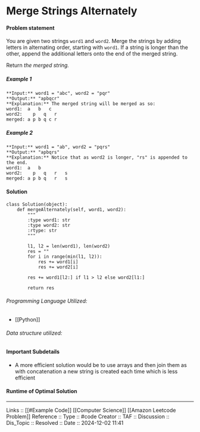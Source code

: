 # Merge Strings Alternately

#### Problem statement

You are given two strings `word1` and `word2`. Merge the strings by adding letters in alternating order, starting with `word1`. If a string is longer than the other, append the additional letters onto the end of the merged string.

Return _the merged string._
##### Example 1
```
**Input:** word1 = "abc", word2 = "pqr"
**Output:** "apbqcr"
**Explanation:** The merged string will be merged as so:
word1:  a   b   c
word2:    p   q   r
merged: a p b q c r
```
##### Example 2
```
**Input:** word1 = "ab", word2 = "pqrs"
**Output:** "apbqrs"
**Explanation:** Notice that as word2 is longer, "rs" is appended to the end.
word1:  a   b 
word2:    p   q   r   s
merged: a p b q   r   s
```
#### Solution
```
class Solution(object):
    def mergeAlternately(self, word1, word2):
        """
        :type word1: str
        :type word2: str
        :rtype: str
        """

        l1, l2 = len(word1), len(word2)
        res = ""
        for i in range(min(l1, l2)):
            res += word1[i]
            res += word2[i]

        res += word1[l2:] if l1 > l2 else word2[l1:]

        return res
```

###### Programming Language Utilized:

- [[Python]]
###### Data structure utilized:
#### Important Subdetails

- A more efficient solution would be to use arrays and then join them as with concatenation a new string is created each time which is less efficient
#### Runtime of Optimal Solution
---
Links :: [[#Example Code]] [[Computer Science]] [[Amazon Leetcode Problem]]
Reference ::
Type :: #code
Creator ::
TAF ::
Discussion ::
Dis_Topic :: 
Resolved ::
Date :: 2024-12-02 11:41
